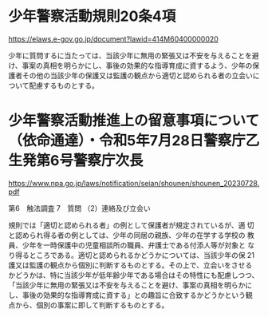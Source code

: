 
# 少年警察活動規則20条4項

https://elaws.e-gov.go.jp/document?lawid=414M60400000020

少年に質問するに当たっては、当該少年に無用の緊張又は不安を与えることを避け、事案の真相を明らかにし、事後の効果的な指導育成に資するよう、少年の保護者その他の当該少年の保護又は監護の観点から適切と認められる者の立会いについて配慮するものとする。

# 少年警察活動推進上の留意事項について（依命通達）・令和5年7月28日警察庁乙生発第6号警察庁次長

https://www.npa.go.jp/laws/notification/seian/shounen/shounen_20230728.pdf

第6　触法調査
7　質問
（2）連絡及び立会い

規則では「適切と認められる者」の例として保護者が規定されているが、適 切と認められ得る者の例としては、少年の同居の親族、少年の在学する学校の 教員、少年を一時保護中の児童相談所の職員、弁護士である付添人等が対象と なり得るところである。適切と認められるかどうかについては、当該少年の保 21 護又は監護の観点から個別に判断するものとする。その上で、立会いをさせる かどうかは、特に当該少年が低年齢少年である場合はその特性にも配慮しつつ、 「当該少年に無用の緊張又は不安を与えることを避け、事案の真相を明らかに し、事後の効果的な指導育成に資する」との趣旨に合致するかどうかという観 点から、個別の事案に即して判断するものとする。
